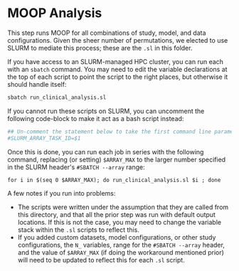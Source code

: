 # MOOP Analysis

This step runs MOOP for all combinations of study, model, and data configurations. Given the sheer number of permutations, we elected to use SLURM to mediate this process; these are the `.sl` in this folder.

If you have access to an SLURM-managed HPC cluster, you can run each with an `sbatch` command. You may need to edit the variable declarations at the top of each script to point the script to the right places, but otherwise it should handle itself:

```bash
sbatch run_clinical_analysis.sl
```

If you cannot run these scripts on SLURM, you can uncomment the following code-block to make it act as a bash script instead:

```bash
## Un-comment the statement below to take the first command line parameter as the task ID. ##
#SLURM_ARRAY_TASK_ID=$1
```

Once this is done, you can run each job in series with the following command, replacing (or setting) `$ARRAY_MAX` to the larger number specified in the SLURM header's `#SBATCH --array` range:

```angular2html
for i in $(seq 0 $ARRAY_MAX); do run_clinical_analysis.sl $i ; done
```

A few notes if you run into problems:

* The scripts were written under the assumption that they are called from this directory, and that all the prior step was run with default output locations. If this is not the case, you may need to change the variable stack within the `.sl` scripts to reflect this.
* If you added custom datasets, model configurations, or other study configurations, the `N_` variables, range for the `#SBATCH --array` header, and the value of `$ARRAY_MAX` (if doing the workaround mentioned prior) will need to be updated to reflect this for each `.sl` script.
